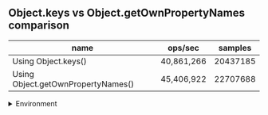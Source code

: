 ## Object.keys vs Object.getOwnPropertyNames comparison

|name|ops/sec|samples|
|-|-|-|
|Using Object.keys()|40,861,266|20437185|
|Using Object.getOwnPropertyNames()|45,406,922|22707688|


<details>
<summary>Environment</summary>

* __Machine:__ linux x64 | 4 vCPUs | 7.6GB Mem
* __Run:__ Tue Aug 05 2025 14:27:31 GMT+0000 (Coordinated Universal Time)
* __Node:__ `v24.5.0`
</details>

<!--
{"environment":{"platform":"linux","arch":"x64","cpus":4,"totalMemory":7.59783935546875},"benchmarks":[{"name":"Using Object.keys()","samples":20437185,"opsSec":40861266.363934815},{"name":"Using Object.getOwnPropertyNames()","samples":22707688,"opsSec":45406922.048439175}]}-->
